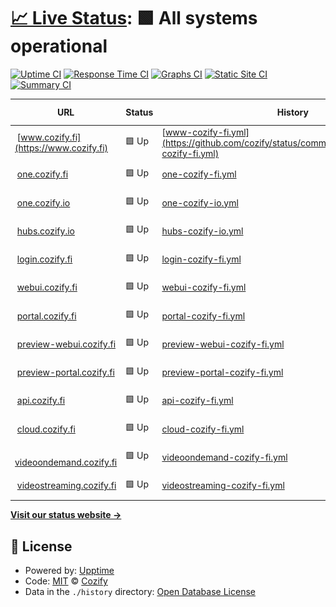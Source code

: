# [📈 Live Status](https://status.cozify.io): <!--live status--> **🟩 All systems operational**

[![Uptime CI](https://github.com/cozify/status/workflows/Uptime%20CI/badge.svg)](https://github.com/cozify/status/actions?query=workflow%3A%22Uptime+CI%22)
[![Response Time CI](https://github.com/cozify/status/workflows/Response%20Time%20CI/badge.svg)](https://github.com/cozify/status/actions?query=workflow%3A%22Response+Time+CI%22)
[![Graphs CI](https://github.com/cozify/status/workflows/Graphs%20CI/badge.svg)](https://github.com/cozify/status/actions?query=workflow%3A%22Graphs+CI%22)
[![Static Site CI](https://github.com/cozify/status/workflows/Static%20Site%20CI/badge.svg)](https://github.com/cozify/status/actions?query=workflow%3A%22Static+Site+CI%22)
[![Summary CI](https://github.com/cozify/status/workflows/Summary%20CI/badge.svg)](https://github.com/cozify/status/actions?query=workflow%3A%22Summary+CI%22)

<!--start: status pages-->
<!-- This summary is generated by Upptime (https://github.com/upptime/upptime) -->
<!-- Do not edit this manually, your changes will be overwritten -->
<!-- prettier-ignore -->
| URL | Status | History | Response Time | Uptime |
| --- | ------ | ------- | ------------- | ------ |
| <img alt="" src="https://icons.duckduckgo.com/ip3/www.cozify.fi.ico" height="13"> [www.cozify.fi](https://www.cozify.fi) | 🟩 Up | [www-cozify-fi.yml](https://github.com/cozify/status/commits/HEAD/history/www-cozify-fi.yml) | <details><summary><img alt="Response time graph" src="./graphs/www-cozify-fi/response-time-week.png" height="20"> 318ms</summary><br><a href="https://status.cozify.io/history/www-cozify-fi"><img alt="Response time 472" src="https://img.shields.io/endpoint?url=https%3A%2F%2Fraw.githubusercontent.com%2Fcozify%2Fstatus%2FHEAD%2Fapi%2Fwww-cozify-fi%2Fresponse-time.json"></a><br><a href="https://status.cozify.io/history/www-cozify-fi"><img alt="24-hour response time 363" src="https://img.shields.io/endpoint?url=https%3A%2F%2Fraw.githubusercontent.com%2Fcozify%2Fstatus%2FHEAD%2Fapi%2Fwww-cozify-fi%2Fresponse-time-day.json"></a><br><a href="https://status.cozify.io/history/www-cozify-fi"><img alt="7-day response time 318" src="https://img.shields.io/endpoint?url=https%3A%2F%2Fraw.githubusercontent.com%2Fcozify%2Fstatus%2FHEAD%2Fapi%2Fwww-cozify-fi%2Fresponse-time-week.json"></a><br><a href="https://status.cozify.io/history/www-cozify-fi"><img alt="30-day response time 345" src="https://img.shields.io/endpoint?url=https%3A%2F%2Fraw.githubusercontent.com%2Fcozify%2Fstatus%2FHEAD%2Fapi%2Fwww-cozify-fi%2Fresponse-time-month.json"></a><br><a href="https://status.cozify.io/history/www-cozify-fi"><img alt="1-year response time 472" src="https://img.shields.io/endpoint?url=https%3A%2F%2Fraw.githubusercontent.com%2Fcozify%2Fstatus%2FHEAD%2Fapi%2Fwww-cozify-fi%2Fresponse-time-year.json"></a></details> | <details><summary><a href="https://status.cozify.io/history/www-cozify-fi">100.00%</a></summary><a href="https://status.cozify.io/history/www-cozify-fi"><img alt="All-time uptime 100.00%" src="https://img.shields.io/endpoint?url=https%3A%2F%2Fraw.githubusercontent.com%2Fcozify%2Fstatus%2FHEAD%2Fapi%2Fwww-cozify-fi%2Fuptime.json"></a><br><a href="https://status.cozify.io/history/www-cozify-fi"><img alt="24-hour uptime 100.00%" src="https://img.shields.io/endpoint?url=https%3A%2F%2Fraw.githubusercontent.com%2Fcozify%2Fstatus%2FHEAD%2Fapi%2Fwww-cozify-fi%2Fuptime-day.json"></a><br><a href="https://status.cozify.io/history/www-cozify-fi"><img alt="7-day uptime 100.00%" src="https://img.shields.io/endpoint?url=https%3A%2F%2Fraw.githubusercontent.com%2Fcozify%2Fstatus%2FHEAD%2Fapi%2Fwww-cozify-fi%2Fuptime-week.json"></a><br><a href="https://status.cozify.io/history/www-cozify-fi"><img alt="30-day uptime 100.00%" src="https://img.shields.io/endpoint?url=https%3A%2F%2Fraw.githubusercontent.com%2Fcozify%2Fstatus%2FHEAD%2Fapi%2Fwww-cozify-fi%2Fuptime-month.json"></a><br><a href="https://status.cozify.io/history/www-cozify-fi"><img alt="1-year uptime 100.00%" src="https://img.shields.io/endpoint?url=https%3A%2F%2Fraw.githubusercontent.com%2Fcozify%2Fstatus%2FHEAD%2Fapi%2Fwww-cozify-fi%2Fuptime-year.json"></a></details>
| <img alt="" src="https://status.cozify.io/favicon.svg" height="13"> [one.cozify.fi](https://one.cozify.fi/_/health) | 🟩 Up | [one-cozify-fi.yml](https://github.com/cozify/status/commits/HEAD/history/one-cozify-fi.yml) | <details><summary><img alt="Response time graph" src="./graphs/one-cozify-fi/response-time-week.png" height="20"> 697ms</summary><br><a href="https://status.cozify.io/history/one-cozify-fi"><img alt="Response time 821" src="https://img.shields.io/endpoint?url=https%3A%2F%2Fraw.githubusercontent.com%2Fcozify%2Fstatus%2FHEAD%2Fapi%2Fone-cozify-fi%2Fresponse-time.json"></a><br><a href="https://status.cozify.io/history/one-cozify-fi"><img alt="24-hour response time 836" src="https://img.shields.io/endpoint?url=https%3A%2F%2Fraw.githubusercontent.com%2Fcozify%2Fstatus%2FHEAD%2Fapi%2Fone-cozify-fi%2Fresponse-time-day.json"></a><br><a href="https://status.cozify.io/history/one-cozify-fi"><img alt="7-day response time 697" src="https://img.shields.io/endpoint?url=https%3A%2F%2Fraw.githubusercontent.com%2Fcozify%2Fstatus%2FHEAD%2Fapi%2Fone-cozify-fi%2Fresponse-time-week.json"></a><br><a href="https://status.cozify.io/history/one-cozify-fi"><img alt="30-day response time 1276" src="https://img.shields.io/endpoint?url=https%3A%2F%2Fraw.githubusercontent.com%2Fcozify%2Fstatus%2FHEAD%2Fapi%2Fone-cozify-fi%2Fresponse-time-month.json"></a><br><a href="https://status.cozify.io/history/one-cozify-fi"><img alt="1-year response time 821" src="https://img.shields.io/endpoint?url=https%3A%2F%2Fraw.githubusercontent.com%2Fcozify%2Fstatus%2FHEAD%2Fapi%2Fone-cozify-fi%2Fresponse-time-year.json"></a></details> | <details><summary><a href="https://status.cozify.io/history/one-cozify-fi">100.00%</a></summary><a href="https://status.cozify.io/history/one-cozify-fi"><img alt="All-time uptime 99.99%" src="https://img.shields.io/endpoint?url=https%3A%2F%2Fraw.githubusercontent.com%2Fcozify%2Fstatus%2FHEAD%2Fapi%2Fone-cozify-fi%2Fuptime.json"></a><br><a href="https://status.cozify.io/history/one-cozify-fi"><img alt="24-hour uptime 100.00%" src="https://img.shields.io/endpoint?url=https%3A%2F%2Fraw.githubusercontent.com%2Fcozify%2Fstatus%2FHEAD%2Fapi%2Fone-cozify-fi%2Fuptime-day.json"></a><br><a href="https://status.cozify.io/history/one-cozify-fi"><img alt="7-day uptime 100.00%" src="https://img.shields.io/endpoint?url=https%3A%2F%2Fraw.githubusercontent.com%2Fcozify%2Fstatus%2FHEAD%2Fapi%2Fone-cozify-fi%2Fuptime-week.json"></a><br><a href="https://status.cozify.io/history/one-cozify-fi"><img alt="30-day uptime 99.90%" src="https://img.shields.io/endpoint?url=https%3A%2F%2Fraw.githubusercontent.com%2Fcozify%2Fstatus%2FHEAD%2Fapi%2Fone-cozify-fi%2Fuptime-month.json"></a><br><a href="https://status.cozify.io/history/one-cozify-fi"><img alt="1-year uptime 99.99%" src="https://img.shields.io/endpoint?url=https%3A%2F%2Fraw.githubusercontent.com%2Fcozify%2Fstatus%2FHEAD%2Fapi%2Fone-cozify-fi%2Fuptime-year.json"></a></details>
| <img alt="" src="https://status.cozify.io/favicon.svg" height="13"> [one.cozify.io](https://one.cozify.io/_/health) | 🟩 Up | [one-cozify-io.yml](https://github.com/cozify/status/commits/HEAD/history/one-cozify-io.yml) | <details><summary><img alt="Response time graph" src="./graphs/one-cozify-io/response-time-week.png" height="20"> 468ms</summary><br><a href="https://status.cozify.io/history/one-cozify-io"><img alt="Response time 520" src="https://img.shields.io/endpoint?url=https%3A%2F%2Fraw.githubusercontent.com%2Fcozify%2Fstatus%2FHEAD%2Fapi%2Fone-cozify-io%2Fresponse-time.json"></a><br><a href="https://status.cozify.io/history/one-cozify-io"><img alt="24-hour response time 605" src="https://img.shields.io/endpoint?url=https%3A%2F%2Fraw.githubusercontent.com%2Fcozify%2Fstatus%2FHEAD%2Fapi%2Fone-cozify-io%2Fresponse-time-day.json"></a><br><a href="https://status.cozify.io/history/one-cozify-io"><img alt="7-day response time 468" src="https://img.shields.io/endpoint?url=https%3A%2F%2Fraw.githubusercontent.com%2Fcozify%2Fstatus%2FHEAD%2Fapi%2Fone-cozify-io%2Fresponse-time-week.json"></a><br><a href="https://status.cozify.io/history/one-cozify-io"><img alt="30-day response time 499" src="https://img.shields.io/endpoint?url=https%3A%2F%2Fraw.githubusercontent.com%2Fcozify%2Fstatus%2FHEAD%2Fapi%2Fone-cozify-io%2Fresponse-time-month.json"></a><br><a href="https://status.cozify.io/history/one-cozify-io"><img alt="1-year response time 520" src="https://img.shields.io/endpoint?url=https%3A%2F%2Fraw.githubusercontent.com%2Fcozify%2Fstatus%2FHEAD%2Fapi%2Fone-cozify-io%2Fresponse-time-year.json"></a></details> | <details><summary><a href="https://status.cozify.io/history/one-cozify-io">100.00%</a></summary><a href="https://status.cozify.io/history/one-cozify-io"><img alt="All-time uptime 100.00%" src="https://img.shields.io/endpoint?url=https%3A%2F%2Fraw.githubusercontent.com%2Fcozify%2Fstatus%2FHEAD%2Fapi%2Fone-cozify-io%2Fuptime.json"></a><br><a href="https://status.cozify.io/history/one-cozify-io"><img alt="24-hour uptime 100.00%" src="https://img.shields.io/endpoint?url=https%3A%2F%2Fraw.githubusercontent.com%2Fcozify%2Fstatus%2FHEAD%2Fapi%2Fone-cozify-io%2Fuptime-day.json"></a><br><a href="https://status.cozify.io/history/one-cozify-io"><img alt="7-day uptime 100.00%" src="https://img.shields.io/endpoint?url=https%3A%2F%2Fraw.githubusercontent.com%2Fcozify%2Fstatus%2FHEAD%2Fapi%2Fone-cozify-io%2Fuptime-week.json"></a><br><a href="https://status.cozify.io/history/one-cozify-io"><img alt="30-day uptime 100.00%" src="https://img.shields.io/endpoint?url=https%3A%2F%2Fraw.githubusercontent.com%2Fcozify%2Fstatus%2FHEAD%2Fapi%2Fone-cozify-io%2Fuptime-month.json"></a><br><a href="https://status.cozify.io/history/one-cozify-io"><img alt="1-year uptime 100.00%" src="https://img.shields.io/endpoint?url=https%3A%2F%2Fraw.githubusercontent.com%2Fcozify%2Fstatus%2FHEAD%2Fapi%2Fone-cozify-io%2Fuptime-year.json"></a></details>
| <img alt="" src="https://status.cozify.io/favicon.svg" height="13"> [hubs.cozify.io](https://hubs.cozify.io/_/health) | 🟩 Up | [hubs-cozify-io.yml](https://github.com/cozify/status/commits/HEAD/history/hubs-cozify-io.yml) | <details><summary><img alt="Response time graph" src="./graphs/hubs-cozify-io/response-time-week.png" height="20"> 454ms</summary><br><a href="https://status.cozify.io/history/hubs-cozify-io"><img alt="Response time 497" src="https://img.shields.io/endpoint?url=https%3A%2F%2Fraw.githubusercontent.com%2Fcozify%2Fstatus%2FHEAD%2Fapi%2Fhubs-cozify-io%2Fresponse-time.json"></a><br><a href="https://status.cozify.io/history/hubs-cozify-io"><img alt="24-hour response time 550" src="https://img.shields.io/endpoint?url=https%3A%2F%2Fraw.githubusercontent.com%2Fcozify%2Fstatus%2FHEAD%2Fapi%2Fhubs-cozify-io%2Fresponse-time-day.json"></a><br><a href="https://status.cozify.io/history/hubs-cozify-io"><img alt="7-day response time 454" src="https://img.shields.io/endpoint?url=https%3A%2F%2Fraw.githubusercontent.com%2Fcozify%2Fstatus%2FHEAD%2Fapi%2Fhubs-cozify-io%2Fresponse-time-week.json"></a><br><a href="https://status.cozify.io/history/hubs-cozify-io"><img alt="30-day response time 513" src="https://img.shields.io/endpoint?url=https%3A%2F%2Fraw.githubusercontent.com%2Fcozify%2Fstatus%2FHEAD%2Fapi%2Fhubs-cozify-io%2Fresponse-time-month.json"></a><br><a href="https://status.cozify.io/history/hubs-cozify-io"><img alt="1-year response time 497" src="https://img.shields.io/endpoint?url=https%3A%2F%2Fraw.githubusercontent.com%2Fcozify%2Fstatus%2FHEAD%2Fapi%2Fhubs-cozify-io%2Fresponse-time-year.json"></a></details> | <details><summary><a href="https://status.cozify.io/history/hubs-cozify-io">100.00%</a></summary><a href="https://status.cozify.io/history/hubs-cozify-io"><img alt="All-time uptime 100.00%" src="https://img.shields.io/endpoint?url=https%3A%2F%2Fraw.githubusercontent.com%2Fcozify%2Fstatus%2FHEAD%2Fapi%2Fhubs-cozify-io%2Fuptime.json"></a><br><a href="https://status.cozify.io/history/hubs-cozify-io"><img alt="24-hour uptime 100.00%" src="https://img.shields.io/endpoint?url=https%3A%2F%2Fraw.githubusercontent.com%2Fcozify%2Fstatus%2FHEAD%2Fapi%2Fhubs-cozify-io%2Fuptime-day.json"></a><br><a href="https://status.cozify.io/history/hubs-cozify-io"><img alt="7-day uptime 100.00%" src="https://img.shields.io/endpoint?url=https%3A%2F%2Fraw.githubusercontent.com%2Fcozify%2Fstatus%2FHEAD%2Fapi%2Fhubs-cozify-io%2Fuptime-week.json"></a><br><a href="https://status.cozify.io/history/hubs-cozify-io"><img alt="30-day uptime 100.00%" src="https://img.shields.io/endpoint?url=https%3A%2F%2Fraw.githubusercontent.com%2Fcozify%2Fstatus%2FHEAD%2Fapi%2Fhubs-cozify-io%2Fuptime-month.json"></a><br><a href="https://status.cozify.io/history/hubs-cozify-io"><img alt="1-year uptime 100.00%" src="https://img.shields.io/endpoint?url=https%3A%2F%2Fraw.githubusercontent.com%2Fcozify%2Fstatus%2FHEAD%2Fapi%2Fhubs-cozify-io%2Fuptime-year.json"></a></details>
| <img alt="" src="https://icons.duckduckgo.com/ip3/login.cozify.fi.ico" height="13"> [login.cozify.fi](https://login.cozify.fi) | 🟩 Up | [login-cozify-fi.yml](https://github.com/cozify/status/commits/HEAD/history/login-cozify-fi.yml) | <details><summary><img alt="Response time graph" src="./graphs/login-cozify-fi/response-time-week.png" height="20"> 529ms</summary><br><a href="https://status.cozify.io/history/login-cozify-fi"><img alt="Response time 531" src="https://img.shields.io/endpoint?url=https%3A%2F%2Fraw.githubusercontent.com%2Fcozify%2Fstatus%2FHEAD%2Fapi%2Flogin-cozify-fi%2Fresponse-time.json"></a><br><a href="https://status.cozify.io/history/login-cozify-fi"><img alt="24-hour response time 577" src="https://img.shields.io/endpoint?url=https%3A%2F%2Fraw.githubusercontent.com%2Fcozify%2Fstatus%2FHEAD%2Fapi%2Flogin-cozify-fi%2Fresponse-time-day.json"></a><br><a href="https://status.cozify.io/history/login-cozify-fi"><img alt="7-day response time 529" src="https://img.shields.io/endpoint?url=https%3A%2F%2Fraw.githubusercontent.com%2Fcozify%2Fstatus%2FHEAD%2Fapi%2Flogin-cozify-fi%2Fresponse-time-week.json"></a><br><a href="https://status.cozify.io/history/login-cozify-fi"><img alt="30-day response time 490" src="https://img.shields.io/endpoint?url=https%3A%2F%2Fraw.githubusercontent.com%2Fcozify%2Fstatus%2FHEAD%2Fapi%2Flogin-cozify-fi%2Fresponse-time-month.json"></a><br><a href="https://status.cozify.io/history/login-cozify-fi"><img alt="1-year response time 531" src="https://img.shields.io/endpoint?url=https%3A%2F%2Fraw.githubusercontent.com%2Fcozify%2Fstatus%2FHEAD%2Fapi%2Flogin-cozify-fi%2Fresponse-time-year.json"></a></details> | <details><summary><a href="https://status.cozify.io/history/login-cozify-fi">100.00%</a></summary><a href="https://status.cozify.io/history/login-cozify-fi"><img alt="All-time uptime 100.00%" src="https://img.shields.io/endpoint?url=https%3A%2F%2Fraw.githubusercontent.com%2Fcozify%2Fstatus%2FHEAD%2Fapi%2Flogin-cozify-fi%2Fuptime.json"></a><br><a href="https://status.cozify.io/history/login-cozify-fi"><img alt="24-hour uptime 100.00%" src="https://img.shields.io/endpoint?url=https%3A%2F%2Fraw.githubusercontent.com%2Fcozify%2Fstatus%2FHEAD%2Fapi%2Flogin-cozify-fi%2Fuptime-day.json"></a><br><a href="https://status.cozify.io/history/login-cozify-fi"><img alt="7-day uptime 100.00%" src="https://img.shields.io/endpoint?url=https%3A%2F%2Fraw.githubusercontent.com%2Fcozify%2Fstatus%2FHEAD%2Fapi%2Flogin-cozify-fi%2Fuptime-week.json"></a><br><a href="https://status.cozify.io/history/login-cozify-fi"><img alt="30-day uptime 100.00%" src="https://img.shields.io/endpoint?url=https%3A%2F%2Fraw.githubusercontent.com%2Fcozify%2Fstatus%2FHEAD%2Fapi%2Flogin-cozify-fi%2Fuptime-month.json"></a><br><a href="https://status.cozify.io/history/login-cozify-fi"><img alt="1-year uptime 100.00%" src="https://img.shields.io/endpoint?url=https%3A%2F%2Fraw.githubusercontent.com%2Fcozify%2Fstatus%2FHEAD%2Fapi%2Flogin-cozify-fi%2Fuptime-year.json"></a></details>
| <img alt="" src="https://icons.duckduckgo.com/ip3/webui.cozify.fi.ico" height="13"> [webui.cozify.fi](https://webui.cozify.fi) | 🟩 Up | [webui-cozify-fi.yml](https://github.com/cozify/status/commits/HEAD/history/webui-cozify-fi.yml) | <details><summary><img alt="Response time graph" src="./graphs/webui-cozify-fi/response-time-week.png" height="20"> 207ms</summary><br><a href="https://status.cozify.io/history/webui-cozify-fi"><img alt="Response time 215" src="https://img.shields.io/endpoint?url=https%3A%2F%2Fraw.githubusercontent.com%2Fcozify%2Fstatus%2FHEAD%2Fapi%2Fwebui-cozify-fi%2Fresponse-time.json"></a><br><a href="https://status.cozify.io/history/webui-cozify-fi"><img alt="24-hour response time 130" src="https://img.shields.io/endpoint?url=https%3A%2F%2Fraw.githubusercontent.com%2Fcozify%2Fstatus%2FHEAD%2Fapi%2Fwebui-cozify-fi%2Fresponse-time-day.json"></a><br><a href="https://status.cozify.io/history/webui-cozify-fi"><img alt="7-day response time 207" src="https://img.shields.io/endpoint?url=https%3A%2F%2Fraw.githubusercontent.com%2Fcozify%2Fstatus%2FHEAD%2Fapi%2Fwebui-cozify-fi%2Fresponse-time-week.json"></a><br><a href="https://status.cozify.io/history/webui-cozify-fi"><img alt="30-day response time 144" src="https://img.shields.io/endpoint?url=https%3A%2F%2Fraw.githubusercontent.com%2Fcozify%2Fstatus%2FHEAD%2Fapi%2Fwebui-cozify-fi%2Fresponse-time-month.json"></a><br><a href="https://status.cozify.io/history/webui-cozify-fi"><img alt="1-year response time 215" src="https://img.shields.io/endpoint?url=https%3A%2F%2Fraw.githubusercontent.com%2Fcozify%2Fstatus%2FHEAD%2Fapi%2Fwebui-cozify-fi%2Fresponse-time-year.json"></a></details> | <details><summary><a href="https://status.cozify.io/history/webui-cozify-fi">100.00%</a></summary><a href="https://status.cozify.io/history/webui-cozify-fi"><img alt="All-time uptime 100.00%" src="https://img.shields.io/endpoint?url=https%3A%2F%2Fraw.githubusercontent.com%2Fcozify%2Fstatus%2FHEAD%2Fapi%2Fwebui-cozify-fi%2Fuptime.json"></a><br><a href="https://status.cozify.io/history/webui-cozify-fi"><img alt="24-hour uptime 100.00%" src="https://img.shields.io/endpoint?url=https%3A%2F%2Fraw.githubusercontent.com%2Fcozify%2Fstatus%2FHEAD%2Fapi%2Fwebui-cozify-fi%2Fuptime-day.json"></a><br><a href="https://status.cozify.io/history/webui-cozify-fi"><img alt="7-day uptime 100.00%" src="https://img.shields.io/endpoint?url=https%3A%2F%2Fraw.githubusercontent.com%2Fcozify%2Fstatus%2FHEAD%2Fapi%2Fwebui-cozify-fi%2Fuptime-week.json"></a><br><a href="https://status.cozify.io/history/webui-cozify-fi"><img alt="30-day uptime 100.00%" src="https://img.shields.io/endpoint?url=https%3A%2F%2Fraw.githubusercontent.com%2Fcozify%2Fstatus%2FHEAD%2Fapi%2Fwebui-cozify-fi%2Fuptime-month.json"></a><br><a href="https://status.cozify.io/history/webui-cozify-fi"><img alt="1-year uptime 100.00%" src="https://img.shields.io/endpoint?url=https%3A%2F%2Fraw.githubusercontent.com%2Fcozify%2Fstatus%2FHEAD%2Fapi%2Fwebui-cozify-fi%2Fuptime-year.json"></a></details>
| <img alt="" src="https://icons.duckduckgo.com/ip3/portal.cozify.fi.ico" height="13"> [portal.cozify.fi](https://portal.cozify.fi) | 🟩 Up | [portal-cozify-fi.yml](https://github.com/cozify/status/commits/HEAD/history/portal-cozify-fi.yml) | <details><summary><img alt="Response time graph" src="./graphs/portal-cozify-fi/response-time-week.png" height="20"> 260ms</summary><br><a href="https://status.cozify.io/history/portal-cozify-fi"><img alt="Response time 209" src="https://img.shields.io/endpoint?url=https%3A%2F%2Fraw.githubusercontent.com%2Fcozify%2Fstatus%2FHEAD%2Fapi%2Fportal-cozify-fi%2Fresponse-time.json"></a><br><a href="https://status.cozify.io/history/portal-cozify-fi"><img alt="24-hour response time 462" src="https://img.shields.io/endpoint?url=https%3A%2F%2Fraw.githubusercontent.com%2Fcozify%2Fstatus%2FHEAD%2Fapi%2Fportal-cozify-fi%2Fresponse-time-day.json"></a><br><a href="https://status.cozify.io/history/portal-cozify-fi"><img alt="7-day response time 260" src="https://img.shields.io/endpoint?url=https%3A%2F%2Fraw.githubusercontent.com%2Fcozify%2Fstatus%2FHEAD%2Fapi%2Fportal-cozify-fi%2Fresponse-time-week.json"></a><br><a href="https://status.cozify.io/history/portal-cozify-fi"><img alt="30-day response time 178" src="https://img.shields.io/endpoint?url=https%3A%2F%2Fraw.githubusercontent.com%2Fcozify%2Fstatus%2FHEAD%2Fapi%2Fportal-cozify-fi%2Fresponse-time-month.json"></a><br><a href="https://status.cozify.io/history/portal-cozify-fi"><img alt="1-year response time 209" src="https://img.shields.io/endpoint?url=https%3A%2F%2Fraw.githubusercontent.com%2Fcozify%2Fstatus%2FHEAD%2Fapi%2Fportal-cozify-fi%2Fresponse-time-year.json"></a></details> | <details><summary><a href="https://status.cozify.io/history/portal-cozify-fi">100.00%</a></summary><a href="https://status.cozify.io/history/portal-cozify-fi"><img alt="All-time uptime 100.00%" src="https://img.shields.io/endpoint?url=https%3A%2F%2Fraw.githubusercontent.com%2Fcozify%2Fstatus%2FHEAD%2Fapi%2Fportal-cozify-fi%2Fuptime.json"></a><br><a href="https://status.cozify.io/history/portal-cozify-fi"><img alt="24-hour uptime 100.00%" src="https://img.shields.io/endpoint?url=https%3A%2F%2Fraw.githubusercontent.com%2Fcozify%2Fstatus%2FHEAD%2Fapi%2Fportal-cozify-fi%2Fuptime-day.json"></a><br><a href="https://status.cozify.io/history/portal-cozify-fi"><img alt="7-day uptime 100.00%" src="https://img.shields.io/endpoint?url=https%3A%2F%2Fraw.githubusercontent.com%2Fcozify%2Fstatus%2FHEAD%2Fapi%2Fportal-cozify-fi%2Fuptime-week.json"></a><br><a href="https://status.cozify.io/history/portal-cozify-fi"><img alt="30-day uptime 100.00%" src="https://img.shields.io/endpoint?url=https%3A%2F%2Fraw.githubusercontent.com%2Fcozify%2Fstatus%2FHEAD%2Fapi%2Fportal-cozify-fi%2Fuptime-month.json"></a><br><a href="https://status.cozify.io/history/portal-cozify-fi"><img alt="1-year uptime 100.00%" src="https://img.shields.io/endpoint?url=https%3A%2F%2Fraw.githubusercontent.com%2Fcozify%2Fstatus%2FHEAD%2Fapi%2Fportal-cozify-fi%2Fuptime-year.json"></a></details>
| <img alt="" src="https://icons.duckduckgo.com/ip3/preview-webui.cozify.fi.ico" height="13"> [preview-webui.cozify.fi](https://preview-webui.cozify.fi) | 🟩 Up | [preview-webui-cozify-fi.yml](https://github.com/cozify/status/commits/HEAD/history/preview-webui-cozify-fi.yml) | <details><summary><img alt="Response time graph" src="./graphs/preview-webui-cozify-fi/response-time-week.png" height="20"> 212ms</summary><br><a href="https://status.cozify.io/history/preview-webui-cozify-fi"><img alt="Response time 221" src="https://img.shields.io/endpoint?url=https%3A%2F%2Fraw.githubusercontent.com%2Fcozify%2Fstatus%2FHEAD%2Fapi%2Fpreview-webui-cozify-fi%2Fresponse-time.json"></a><br><a href="https://status.cozify.io/history/preview-webui-cozify-fi"><img alt="24-hour response time 140" src="https://img.shields.io/endpoint?url=https%3A%2F%2Fraw.githubusercontent.com%2Fcozify%2Fstatus%2FHEAD%2Fapi%2Fpreview-webui-cozify-fi%2Fresponse-time-day.json"></a><br><a href="https://status.cozify.io/history/preview-webui-cozify-fi"><img alt="7-day response time 212" src="https://img.shields.io/endpoint?url=https%3A%2F%2Fraw.githubusercontent.com%2Fcozify%2Fstatus%2FHEAD%2Fapi%2Fpreview-webui-cozify-fi%2Fresponse-time-week.json"></a><br><a href="https://status.cozify.io/history/preview-webui-cozify-fi"><img alt="30-day response time 163" src="https://img.shields.io/endpoint?url=https%3A%2F%2Fraw.githubusercontent.com%2Fcozify%2Fstatus%2FHEAD%2Fapi%2Fpreview-webui-cozify-fi%2Fresponse-time-month.json"></a><br><a href="https://status.cozify.io/history/preview-webui-cozify-fi"><img alt="1-year response time 221" src="https://img.shields.io/endpoint?url=https%3A%2F%2Fraw.githubusercontent.com%2Fcozify%2Fstatus%2FHEAD%2Fapi%2Fpreview-webui-cozify-fi%2Fresponse-time-year.json"></a></details> | <details><summary><a href="https://status.cozify.io/history/preview-webui-cozify-fi">100.00%</a></summary><a href="https://status.cozify.io/history/preview-webui-cozify-fi"><img alt="All-time uptime 100.00%" src="https://img.shields.io/endpoint?url=https%3A%2F%2Fraw.githubusercontent.com%2Fcozify%2Fstatus%2FHEAD%2Fapi%2Fpreview-webui-cozify-fi%2Fuptime.json"></a><br><a href="https://status.cozify.io/history/preview-webui-cozify-fi"><img alt="24-hour uptime 100.00%" src="https://img.shields.io/endpoint?url=https%3A%2F%2Fraw.githubusercontent.com%2Fcozify%2Fstatus%2FHEAD%2Fapi%2Fpreview-webui-cozify-fi%2Fuptime-day.json"></a><br><a href="https://status.cozify.io/history/preview-webui-cozify-fi"><img alt="7-day uptime 100.00%" src="https://img.shields.io/endpoint?url=https%3A%2F%2Fraw.githubusercontent.com%2Fcozify%2Fstatus%2FHEAD%2Fapi%2Fpreview-webui-cozify-fi%2Fuptime-week.json"></a><br><a href="https://status.cozify.io/history/preview-webui-cozify-fi"><img alt="30-day uptime 100.00%" src="https://img.shields.io/endpoint?url=https%3A%2F%2Fraw.githubusercontent.com%2Fcozify%2Fstatus%2FHEAD%2Fapi%2Fpreview-webui-cozify-fi%2Fuptime-month.json"></a><br><a href="https://status.cozify.io/history/preview-webui-cozify-fi"><img alt="1-year uptime 100.00%" src="https://img.shields.io/endpoint?url=https%3A%2F%2Fraw.githubusercontent.com%2Fcozify%2Fstatus%2FHEAD%2Fapi%2Fpreview-webui-cozify-fi%2Fuptime-year.json"></a></details>
| <img alt="" src="https://icons.duckduckgo.com/ip3/preview-portal.cozify.fi.ico" height="13"> [preview-portal.cozify.fi](https://preview-portal.cozify.fi) | 🟩 Up | [preview-portal-cozify-fi.yml](https://github.com/cozify/status/commits/HEAD/history/preview-portal-cozify-fi.yml) | <details><summary><img alt="Response time graph" src="./graphs/preview-portal-cozify-fi/response-time-week.png" height="20"> 231ms</summary><br><a href="https://status.cozify.io/history/preview-portal-cozify-fi"><img alt="Response time 218" src="https://img.shields.io/endpoint?url=https%3A%2F%2Fraw.githubusercontent.com%2Fcozify%2Fstatus%2FHEAD%2Fapi%2Fpreview-portal-cozify-fi%2Fresponse-time.json"></a><br><a href="https://status.cozify.io/history/preview-portal-cozify-fi"><img alt="24-hour response time 122" src="https://img.shields.io/endpoint?url=https%3A%2F%2Fraw.githubusercontent.com%2Fcozify%2Fstatus%2FHEAD%2Fapi%2Fpreview-portal-cozify-fi%2Fresponse-time-day.json"></a><br><a href="https://status.cozify.io/history/preview-portal-cozify-fi"><img alt="7-day response time 231" src="https://img.shields.io/endpoint?url=https%3A%2F%2Fraw.githubusercontent.com%2Fcozify%2Fstatus%2FHEAD%2Fapi%2Fpreview-portal-cozify-fi%2Fresponse-time-week.json"></a><br><a href="https://status.cozify.io/history/preview-portal-cozify-fi"><img alt="30-day response time 159" src="https://img.shields.io/endpoint?url=https%3A%2F%2Fraw.githubusercontent.com%2Fcozify%2Fstatus%2FHEAD%2Fapi%2Fpreview-portal-cozify-fi%2Fresponse-time-month.json"></a><br><a href="https://status.cozify.io/history/preview-portal-cozify-fi"><img alt="1-year response time 218" src="https://img.shields.io/endpoint?url=https%3A%2F%2Fraw.githubusercontent.com%2Fcozify%2Fstatus%2FHEAD%2Fapi%2Fpreview-portal-cozify-fi%2Fresponse-time-year.json"></a></details> | <details><summary><a href="https://status.cozify.io/history/preview-portal-cozify-fi">100.00%</a></summary><a href="https://status.cozify.io/history/preview-portal-cozify-fi"><img alt="All-time uptime 100.00%" src="https://img.shields.io/endpoint?url=https%3A%2F%2Fraw.githubusercontent.com%2Fcozify%2Fstatus%2FHEAD%2Fapi%2Fpreview-portal-cozify-fi%2Fuptime.json"></a><br><a href="https://status.cozify.io/history/preview-portal-cozify-fi"><img alt="24-hour uptime 100.00%" src="https://img.shields.io/endpoint?url=https%3A%2F%2Fraw.githubusercontent.com%2Fcozify%2Fstatus%2FHEAD%2Fapi%2Fpreview-portal-cozify-fi%2Fuptime-day.json"></a><br><a href="https://status.cozify.io/history/preview-portal-cozify-fi"><img alt="7-day uptime 100.00%" src="https://img.shields.io/endpoint?url=https%3A%2F%2Fraw.githubusercontent.com%2Fcozify%2Fstatus%2FHEAD%2Fapi%2Fpreview-portal-cozify-fi%2Fuptime-week.json"></a><br><a href="https://status.cozify.io/history/preview-portal-cozify-fi"><img alt="30-day uptime 100.00%" src="https://img.shields.io/endpoint?url=https%3A%2F%2Fraw.githubusercontent.com%2Fcozify%2Fstatus%2FHEAD%2Fapi%2Fpreview-portal-cozify-fi%2Fuptime-month.json"></a><br><a href="https://status.cozify.io/history/preview-portal-cozify-fi"><img alt="1-year uptime 100.00%" src="https://img.shields.io/endpoint?url=https%3A%2F%2Fraw.githubusercontent.com%2Fcozify%2Fstatus%2FHEAD%2Fapi%2Fpreview-portal-cozify-fi%2Fuptime-year.json"></a></details>
| <img alt="" src="https://status.cozify.io/favicon.svg" height="13"> [api.cozify.fi](https://api.cozify.fi) | 🟩 Up | [api-cozify-fi.yml](https://github.com/cozify/status/commits/HEAD/history/api-cozify-fi.yml) | <details><summary><img alt="Response time graph" src="./graphs/api-cozify-fi/response-time-week.png" height="20"> 508ms</summary><br><a href="https://status.cozify.io/history/api-cozify-fi"><img alt="Response time 513" src="https://img.shields.io/endpoint?url=https%3A%2F%2Fraw.githubusercontent.com%2Fcozify%2Fstatus%2FHEAD%2Fapi%2Fapi-cozify-fi%2Fresponse-time.json"></a><br><a href="https://status.cozify.io/history/api-cozify-fi"><img alt="24-hour response time 612" src="https://img.shields.io/endpoint?url=https%3A%2F%2Fraw.githubusercontent.com%2Fcozify%2Fstatus%2FHEAD%2Fapi%2Fapi-cozify-fi%2Fresponse-time-day.json"></a><br><a href="https://status.cozify.io/history/api-cozify-fi"><img alt="7-day response time 508" src="https://img.shields.io/endpoint?url=https%3A%2F%2Fraw.githubusercontent.com%2Fcozify%2Fstatus%2FHEAD%2Fapi%2Fapi-cozify-fi%2Fresponse-time-week.json"></a><br><a href="https://status.cozify.io/history/api-cozify-fi"><img alt="30-day response time 502" src="https://img.shields.io/endpoint?url=https%3A%2F%2Fraw.githubusercontent.com%2Fcozify%2Fstatus%2FHEAD%2Fapi%2Fapi-cozify-fi%2Fresponse-time-month.json"></a><br><a href="https://status.cozify.io/history/api-cozify-fi"><img alt="1-year response time 513" src="https://img.shields.io/endpoint?url=https%3A%2F%2Fraw.githubusercontent.com%2Fcozify%2Fstatus%2FHEAD%2Fapi%2Fapi-cozify-fi%2Fresponse-time-year.json"></a></details> | <details><summary><a href="https://status.cozify.io/history/api-cozify-fi">100.00%</a></summary><a href="https://status.cozify.io/history/api-cozify-fi"><img alt="All-time uptime 99.99%" src="https://img.shields.io/endpoint?url=https%3A%2F%2Fraw.githubusercontent.com%2Fcozify%2Fstatus%2FHEAD%2Fapi%2Fapi-cozify-fi%2Fuptime.json"></a><br><a href="https://status.cozify.io/history/api-cozify-fi"><img alt="24-hour uptime 100.00%" src="https://img.shields.io/endpoint?url=https%3A%2F%2Fraw.githubusercontent.com%2Fcozify%2Fstatus%2FHEAD%2Fapi%2Fapi-cozify-fi%2Fuptime-day.json"></a><br><a href="https://status.cozify.io/history/api-cozify-fi"><img alt="7-day uptime 100.00%" src="https://img.shields.io/endpoint?url=https%3A%2F%2Fraw.githubusercontent.com%2Fcozify%2Fstatus%2FHEAD%2Fapi%2Fapi-cozify-fi%2Fuptime-week.json"></a><br><a href="https://status.cozify.io/history/api-cozify-fi"><img alt="30-day uptime 99.90%" src="https://img.shields.io/endpoint?url=https%3A%2F%2Fraw.githubusercontent.com%2Fcozify%2Fstatus%2FHEAD%2Fapi%2Fapi-cozify-fi%2Fuptime-month.json"></a><br><a href="https://status.cozify.io/history/api-cozify-fi"><img alt="1-year uptime 99.99%" src="https://img.shields.io/endpoint?url=https%3A%2F%2Fraw.githubusercontent.com%2Fcozify%2Fstatus%2FHEAD%2Fapi%2Fapi-cozify-fi%2Fuptime-year.json"></a></details>
| <img alt="" src="https://status.cozify.io/favicon.svg" height="13"> [cloud.cozify.fi](https://cloud.cozify.fi) | 🟩 Up | [cloud-cozify-fi.yml](https://github.com/cozify/status/commits/HEAD/history/cloud-cozify-fi.yml) | <details><summary><img alt="Response time graph" src="./graphs/cloud-cozify-fi/response-time-week.png" height="20"> 460ms</summary><br><a href="https://status.cozify.io/history/cloud-cozify-fi"><img alt="Response time 520" src="https://img.shields.io/endpoint?url=https%3A%2F%2Fraw.githubusercontent.com%2Fcozify%2Fstatus%2FHEAD%2Fapi%2Fcloud-cozify-fi%2Fresponse-time.json"></a><br><a href="https://status.cozify.io/history/cloud-cozify-fi"><img alt="24-hour response time 489" src="https://img.shields.io/endpoint?url=https%3A%2F%2Fraw.githubusercontent.com%2Fcozify%2Fstatus%2FHEAD%2Fapi%2Fcloud-cozify-fi%2Fresponse-time-day.json"></a><br><a href="https://status.cozify.io/history/cloud-cozify-fi"><img alt="7-day response time 460" src="https://img.shields.io/endpoint?url=https%3A%2F%2Fraw.githubusercontent.com%2Fcozify%2Fstatus%2FHEAD%2Fapi%2Fcloud-cozify-fi%2Fresponse-time-week.json"></a><br><a href="https://status.cozify.io/history/cloud-cozify-fi"><img alt="30-day response time 491" src="https://img.shields.io/endpoint?url=https%3A%2F%2Fraw.githubusercontent.com%2Fcozify%2Fstatus%2FHEAD%2Fapi%2Fcloud-cozify-fi%2Fresponse-time-month.json"></a><br><a href="https://status.cozify.io/history/cloud-cozify-fi"><img alt="1-year response time 520" src="https://img.shields.io/endpoint?url=https%3A%2F%2Fraw.githubusercontent.com%2Fcozify%2Fstatus%2FHEAD%2Fapi%2Fcloud-cozify-fi%2Fresponse-time-year.json"></a></details> | <details><summary><a href="https://status.cozify.io/history/cloud-cozify-fi">100.00%</a></summary><a href="https://status.cozify.io/history/cloud-cozify-fi"><img alt="All-time uptime 99.99%" src="https://img.shields.io/endpoint?url=https%3A%2F%2Fraw.githubusercontent.com%2Fcozify%2Fstatus%2FHEAD%2Fapi%2Fcloud-cozify-fi%2Fuptime.json"></a><br><a href="https://status.cozify.io/history/cloud-cozify-fi"><img alt="24-hour uptime 100.00%" src="https://img.shields.io/endpoint?url=https%3A%2F%2Fraw.githubusercontent.com%2Fcozify%2Fstatus%2FHEAD%2Fapi%2Fcloud-cozify-fi%2Fuptime-day.json"></a><br><a href="https://status.cozify.io/history/cloud-cozify-fi"><img alt="7-day uptime 100.00%" src="https://img.shields.io/endpoint?url=https%3A%2F%2Fraw.githubusercontent.com%2Fcozify%2Fstatus%2FHEAD%2Fapi%2Fcloud-cozify-fi%2Fuptime-week.json"></a><br><a href="https://status.cozify.io/history/cloud-cozify-fi"><img alt="30-day uptime 100.00%" src="https://img.shields.io/endpoint?url=https%3A%2F%2Fraw.githubusercontent.com%2Fcozify%2Fstatus%2FHEAD%2Fapi%2Fcloud-cozify-fi%2Fuptime-month.json"></a><br><a href="https://status.cozify.io/history/cloud-cozify-fi"><img alt="1-year uptime 99.99%" src="https://img.shields.io/endpoint?url=https%3A%2F%2Fraw.githubusercontent.com%2Fcozify%2Fstatus%2FHEAD%2Fapi%2Fcloud-cozify-fi%2Fuptime-year.json"></a></details>
| <img alt="" src="https://status.cozify.io/favicon.svg" height="13"> [videoondemand.cozify.fi](https://videoondemand.cozify.fi) | 🟩 Up | [videoondemand-cozify-fi.yml](https://github.com/cozify/status/commits/HEAD/history/videoondemand-cozify-fi.yml) | <details><summary><img alt="Response time graph" src="./graphs/videoondemand-cozify-fi/response-time-week.png" height="20"> 410ms</summary><br><a href="https://status.cozify.io/history/videoondemand-cozify-fi"><img alt="Response time 460" src="https://img.shields.io/endpoint?url=https%3A%2F%2Fraw.githubusercontent.com%2Fcozify%2Fstatus%2FHEAD%2Fapi%2Fvideoondemand-cozify-fi%2Fresponse-time.json"></a><br><a href="https://status.cozify.io/history/videoondemand-cozify-fi"><img alt="24-hour response time 463" src="https://img.shields.io/endpoint?url=https%3A%2F%2Fraw.githubusercontent.com%2Fcozify%2Fstatus%2FHEAD%2Fapi%2Fvideoondemand-cozify-fi%2Fresponse-time-day.json"></a><br><a href="https://status.cozify.io/history/videoondemand-cozify-fi"><img alt="7-day response time 410" src="https://img.shields.io/endpoint?url=https%3A%2F%2Fraw.githubusercontent.com%2Fcozify%2Fstatus%2FHEAD%2Fapi%2Fvideoondemand-cozify-fi%2Fresponse-time-week.json"></a><br><a href="https://status.cozify.io/history/videoondemand-cozify-fi"><img alt="30-day response time 430" src="https://img.shields.io/endpoint?url=https%3A%2F%2Fraw.githubusercontent.com%2Fcozify%2Fstatus%2FHEAD%2Fapi%2Fvideoondemand-cozify-fi%2Fresponse-time-month.json"></a><br><a href="https://status.cozify.io/history/videoondemand-cozify-fi"><img alt="1-year response time 460" src="https://img.shields.io/endpoint?url=https%3A%2F%2Fraw.githubusercontent.com%2Fcozify%2Fstatus%2FHEAD%2Fapi%2Fvideoondemand-cozify-fi%2Fresponse-time-year.json"></a></details> | <details><summary><a href="https://status.cozify.io/history/videoondemand-cozify-fi">100.00%</a></summary><a href="https://status.cozify.io/history/videoondemand-cozify-fi"><img alt="All-time uptime 100.00%" src="https://img.shields.io/endpoint?url=https%3A%2F%2Fraw.githubusercontent.com%2Fcozify%2Fstatus%2FHEAD%2Fapi%2Fvideoondemand-cozify-fi%2Fuptime.json"></a><br><a href="https://status.cozify.io/history/videoondemand-cozify-fi"><img alt="24-hour uptime 100.00%" src="https://img.shields.io/endpoint?url=https%3A%2F%2Fraw.githubusercontent.com%2Fcozify%2Fstatus%2FHEAD%2Fapi%2Fvideoondemand-cozify-fi%2Fuptime-day.json"></a><br><a href="https://status.cozify.io/history/videoondemand-cozify-fi"><img alt="7-day uptime 100.00%" src="https://img.shields.io/endpoint?url=https%3A%2F%2Fraw.githubusercontent.com%2Fcozify%2Fstatus%2FHEAD%2Fapi%2Fvideoondemand-cozify-fi%2Fuptime-week.json"></a><br><a href="https://status.cozify.io/history/videoondemand-cozify-fi"><img alt="30-day uptime 100.00%" src="https://img.shields.io/endpoint?url=https%3A%2F%2Fraw.githubusercontent.com%2Fcozify%2Fstatus%2FHEAD%2Fapi%2Fvideoondemand-cozify-fi%2Fuptime-month.json"></a><br><a href="https://status.cozify.io/history/videoondemand-cozify-fi"><img alt="1-year uptime 100.00%" src="https://img.shields.io/endpoint?url=https%3A%2F%2Fraw.githubusercontent.com%2Fcozify%2Fstatus%2FHEAD%2Fapi%2Fvideoondemand-cozify-fi%2Fuptime-year.json"></a></details>
| <img alt="" src="https://status.cozify.io/favicon.svg" height="13"> [videostreaming.cozify.fi](https://videostreaming.cozify.fi) | 🟩 Up | [videostreaming-cozify-fi.yml](https://github.com/cozify/status/commits/HEAD/history/videostreaming-cozify-fi.yml) | <details><summary><img alt="Response time graph" src="./graphs/videostreaming-cozify-fi/response-time-week.png" height="20"> 525ms</summary><br><a href="https://status.cozify.io/history/videostreaming-cozify-fi"><img alt="Response time 450" src="https://img.shields.io/endpoint?url=https%3A%2F%2Fraw.githubusercontent.com%2Fcozify%2Fstatus%2FHEAD%2Fapi%2Fvideostreaming-cozify-fi%2Fresponse-time.json"></a><br><a href="https://status.cozify.io/history/videostreaming-cozify-fi"><img alt="24-hour response time 452" src="https://img.shields.io/endpoint?url=https%3A%2F%2Fraw.githubusercontent.com%2Fcozify%2Fstatus%2FHEAD%2Fapi%2Fvideostreaming-cozify-fi%2Fresponse-time-day.json"></a><br><a href="https://status.cozify.io/history/videostreaming-cozify-fi"><img alt="7-day response time 525" src="https://img.shields.io/endpoint?url=https%3A%2F%2Fraw.githubusercontent.com%2Fcozify%2Fstatus%2FHEAD%2Fapi%2Fvideostreaming-cozify-fi%2Fresponse-time-week.json"></a><br><a href="https://status.cozify.io/history/videostreaming-cozify-fi"><img alt="30-day response time 429" src="https://img.shields.io/endpoint?url=https%3A%2F%2Fraw.githubusercontent.com%2Fcozify%2Fstatus%2FHEAD%2Fapi%2Fvideostreaming-cozify-fi%2Fresponse-time-month.json"></a><br><a href="https://status.cozify.io/history/videostreaming-cozify-fi"><img alt="1-year response time 450" src="https://img.shields.io/endpoint?url=https%3A%2F%2Fraw.githubusercontent.com%2Fcozify%2Fstatus%2FHEAD%2Fapi%2Fvideostreaming-cozify-fi%2Fresponse-time-year.json"></a></details> | <details><summary><a href="https://status.cozify.io/history/videostreaming-cozify-fi">100.00%</a></summary><a href="https://status.cozify.io/history/videostreaming-cozify-fi"><img alt="All-time uptime 100.00%" src="https://img.shields.io/endpoint?url=https%3A%2F%2Fraw.githubusercontent.com%2Fcozify%2Fstatus%2FHEAD%2Fapi%2Fvideostreaming-cozify-fi%2Fuptime.json"></a><br><a href="https://status.cozify.io/history/videostreaming-cozify-fi"><img alt="24-hour uptime 100.00%" src="https://img.shields.io/endpoint?url=https%3A%2F%2Fraw.githubusercontent.com%2Fcozify%2Fstatus%2FHEAD%2Fapi%2Fvideostreaming-cozify-fi%2Fuptime-day.json"></a><br><a href="https://status.cozify.io/history/videostreaming-cozify-fi"><img alt="7-day uptime 100.00%" src="https://img.shields.io/endpoint?url=https%3A%2F%2Fraw.githubusercontent.com%2Fcozify%2Fstatus%2FHEAD%2Fapi%2Fvideostreaming-cozify-fi%2Fuptime-week.json"></a><br><a href="https://status.cozify.io/history/videostreaming-cozify-fi"><img alt="30-day uptime 100.00%" src="https://img.shields.io/endpoint?url=https%3A%2F%2Fraw.githubusercontent.com%2Fcozify%2Fstatus%2FHEAD%2Fapi%2Fvideostreaming-cozify-fi%2Fuptime-month.json"></a><br><a href="https://status.cozify.io/history/videostreaming-cozify-fi"><img alt="1-year uptime 100.00%" src="https://img.shields.io/endpoint?url=https%3A%2F%2Fraw.githubusercontent.com%2Fcozify%2Fstatus%2FHEAD%2Fapi%2Fvideostreaming-cozify-fi%2Fuptime-year.json"></a></details>

<!--end: status pages-->

[**Visit our status website →**](https://status.cozify.io)

## 📄 License

- Powered by: [Upptime](https://github.com/upptime/upptime)
- Code: [MIT](./LICENSE) © [Cozify](https://cozify.fi/)
- Data in the `./history` directory: [Open Database License](https://opendatacommons.org/licenses/odbl/1-0/)
